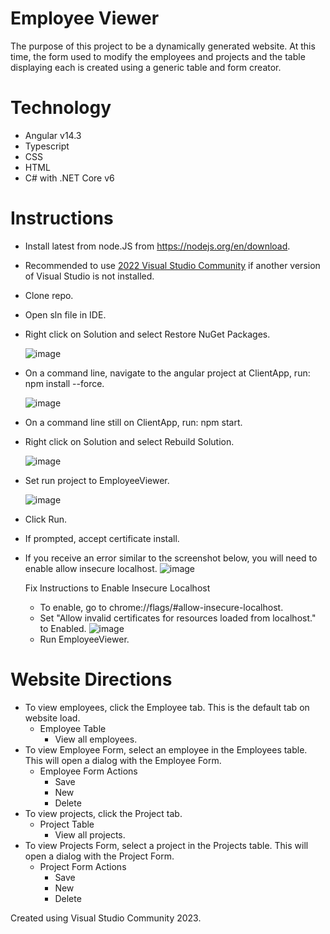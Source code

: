 # Employee Viewer
The purpose of this project to be a dynamically generated website. At this time, the form used to modify the employees and projects and the table displaying each is created using a generic table and form creator.

# Technology
- Angular v14.3
- Typescript
- CSS
- HTML
- C# with .NET Core v6

# Instructions
- Install latest from node.JS from https://nodejs.org/en/download.
- Recommended to use [2022 Visual Studio Community](https://visualstudio.microsoft.com/downloads/) if another version of Visual Studio is not installed.
- Clone repo.
- Open sln file in IDE. 
- Right click on Solution and select Restore NuGet Packages.

  ![image](https://github.com/PetersenEmerald/EmployeeViewer/assets/46093775/f67ff84a-4b42-4142-94f7-090e30a795cc)
- On a command line, navigate to the angular project at ClientApp, run: npm install --force.

  ![image](https://github.com/PetersenEmerald/EmployeeViewer/assets/46093775/6685bf1c-0d4a-4990-9bf5-4acd059d4edf)
- On a command line still on ClientApp, run: npm start.
- Right click on Solution and select Rebuild Solution.

  ![image](https://github.com/PetersenEmerald/EmployeeViewer/assets/46093775/e9512680-b82a-4be5-8340-8d7f1f7a077f)
- Set run project to EmployeeViewer.

  ![image](https://github.com/PetersenEmerald/EmployeeViewer/assets/46093775/822493f7-671d-41b8-97ad-2bcd1a1f640b)
- Click Run.
- If prompted, accept certificate install.
- If you receive an error similar to the screenshot below, you will need to enable allow insecure localhost.
  ![image](https://github.com/PetersenEmerald/EmployeeViewer/assets/46093775/0e42eff0-76ce-4b86-babf-ccd8c8ae4d42)
  
  Fix Instructions to Enable Insecure Localhost
  - To enable, go to chrome://flags/#allow-insecure-localhost.
  - Set "Allow invalid certificates for resources loaded from localhost." to Enabled.
    ![image](https://github.com/PetersenEmerald/EmployeeViewer/assets/46093775/63f0fb92-f0a5-4937-a7e1-9ca21498b55a)
  - Run EmployeeViewer.


# Website Directions
- To view employees, click the Employee tab. This is the default tab on website load.
  - Employee Table
    - View all employees.
- To view Employee Form, select an employee in the Employees table. This will open a dialog with the Employee Form.
  - Employee Form Actions
    - Save 
    - New
    - Delete
- To view projects, click the Project tab.
  - Project Table
    - View all projects.
- To view Projects Form, select a project in the Projects table. This will open a dialog with the Project Form.
  - Project Form Actions
    - Save
    - New
    - Delete

Created using Visual Studio Community 2023.
